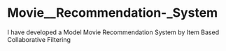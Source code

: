 # Movie__Recommendation-_System
I have developed a Model Movie Recommendation System by Item Based Collaborative Filtering
